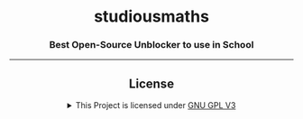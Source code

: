 <center>

# studiousmaths
### Best Open-Source Unblocker to use in School

---

## License
<details>

<summary>This Project is licensed under <a href="https://www.gnu.org/licenses/gpl-3.0.html">GNU GPL V3</a></summary>

```markdown
1. Anyone can copy, modify and distribute this software.
2. You have to include the license and copyright notice with each and every distribution.
3. You can use this software privately.
4. You can use this software for commercial purposes.
5. If you dare build your business solely from this code, you risk open-sourcing the whole code base.
6. If you modify it, you have to indicate changes made to the code.
7. Any modifications of this code base MUST be distributed with the same license, GPLv3.
8. This software is provided without warranty.
9. The software author or license can not be held liable for any damages inflicted by the software.
```
</details

</center>
